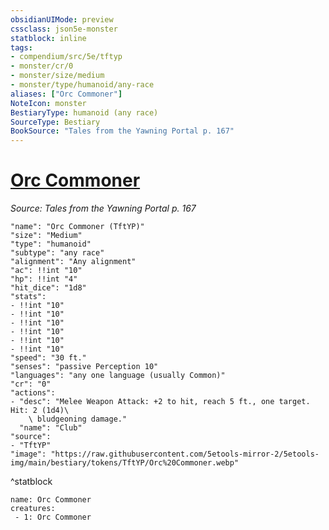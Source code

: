 ```yaml
---
obsidianUIMode: preview
cssclass: json5e-monster
statblock: inline
tags:
- compendium/src/5e/tftyp
- monster/cr/0
- monster/size/medium
- monster/type/humanoid/any-race
aliases: ["Orc Commoner"]
NoteIcon: monster
BestiaryType: humanoid (any race)
SourceType: Bestiary
BookSource: "Tales from the Yawning Portal p. 167"
---
```

# [Orc Commoner](2-Mechanics/CLI/bestiary/humanoid/orc-commoner-tftyp.md)
*Source: Tales from the Yawning Portal p. 167*  

```statblock
"name": "Orc Commoner (TftYP)"
"size": "Medium"
"type": "humanoid"
"subtype": "any race"
"alignment": "Any alignment"
"ac": !!int "10"
"hp": !!int "4"
"hit_dice": "1d8"
"stats":
- !!int "10"
- !!int "10"
- !!int "10"
- !!int "10"
- !!int "10"
- !!int "10"
"speed": "30 ft."
"senses": "passive Perception 10"
"languages": "any one language (usually Common)"
"cr": "0"
"actions":
- "desc": "Melee Weapon Attack: +2 to hit, reach 5 ft., one target. Hit: 2 (1d4)\
    \ bludgeoning damage."
  "name": "Club"
"source":
- "TftYP"
"image": "https://raw.githubusercontent.com/5etools-mirror-2/5etools-img/main/bestiary/tokens/TftYP/Orc%20Commoner.webp"
```
^statblock

```encounter-table
name: Orc Commoner
creatures:
 - 1: Orc Commoner
```